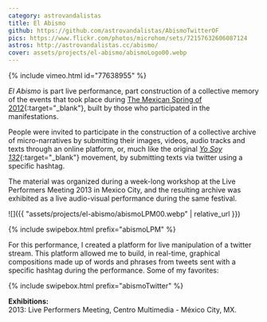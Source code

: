 ```yaml
---
category: astrovandalistas
title: El Abismo
github: https://github.com/astrovandalistas/AbismoTwitterOF
pics: https://www.flickr.com/photos/microhom/sets/72157632606087124
astros: http://astrovandalistas.cc/abismo/
cover: assets/projects/el-abismo/abismoLogo00.webp
---
```

{% include vimeo.html id="77638955" %}

*El Abismo* is part live performance, part construction of a collective memory of the events that took place during [The Mexican Spring of 2012](http://en.wikipedia.org/wiki/Yo_Soy_132){:target="_blank"}, built by those who participated in the manifestations.

People were invited to participate in the construction of a collective archive of micro-narratives by submitting their images, videos, audio tracks and texts through an online platform, or, much like the original [*Yo Soy 132*](http://en.wikipedia.org/wiki/Yo_Soy_132){:target="_blank"} movement, by submitting texts via twitter using a specific hashtag.

The material was organized during a week-long workshop at the Live Performers Meeting 2013 in Mexico City, and the resulting archive was exhibited as a live audio-visual performance during the same festival.

![]({{ "assets/projects/el-abismo/abismoLPM00.webp" | relative_url }})

{% include swipebox.html prefix="abismoLPM" %}

For this performance, I created a platform for live manipulation of a twitter stream. This platform allowed me to build, in real-time, graphical compositions made up of words and phrases from tweets sent with a specific hashtag during the performance. Some of my favorites:

{% include swipebox.html prefix="abismoTwitter" %}

**Exhibitions:**  
2013: Live Performers Meeting, Centro Multimedia - México City, MX.
